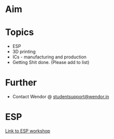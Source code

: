 # Aim

# Topics
* ESP
* 3D printing
* ICs - manufacturing and production
* Getting Shit done. (Please add to list)

# Further
* Contact Wendor @ studentsupport@wendor.in



# ESP
[Link to ESP workshop](https://karx.github.io/ESP)